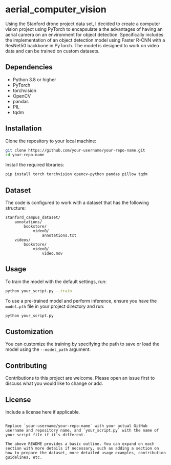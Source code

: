 # aerial_computer_vision
Using the Stanford drone project data set, I decided to create a computer vision project using PyTorch to encapsulate a the advantages of having an aerial camera on an environment for object detection. Specifically includes the implementation of an object detection model using Faster R-CNN with a ResNet50 backbone in PyTorch. The model is designed to work on video data and can be trained on custom datasets.

## Dependencies

- Python 3.8 or higher
- PyTorch
- torchvision
- OpenCV
- pandas
- PIL
- tqdm

## Installation

Clone the repository to your local machine:

```bash
git clone https://github.com/your-username/your-repo-name.git
cd your-repo-name
```

Install the required libraries:

```bash
pip install torch torchvision opencv-python pandas pillow tqdm
```

## Dataset

The code is configured to work with a dataset that has the following structure:

```
stanford_campus_dataset/
    annotations/
        bookstore/
            video0/
                annotations.txt
    videos/
        bookstore/
            video0/
                video.mov
```

## Usage

To train the model with the default settings, run:

```bash
python your_script.py --train
```

To use a pre-trained model and perform inference, ensure you have the `model.pth` file in your project directory and run:

```bash
python your_script.py
```

## Customization

You can customize the training by specifying the path to save or load the model using the `--model_path` argument.

## Contributing

Contributions to this project are welcome. Please open an issue first to discuss what you would like to change or add.

## License

Include a license here if applicable.

```

Replace `your-username/your-repo-name` with your actual GitHub username and repository name, and `your_script.py` with the name of your script file if it's different.

The above README provides a basic outline. You can expand on each section with more details if necessary, such as adding a section on how to prepare the dataset, more detailed usage examples, contribution guidelines, etc.
